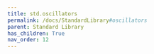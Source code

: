 ```yaml
---
title: std.oscillators
permalink: /docs/StandardLibrary#oscillators
parent: Standard Library
has_children: True
nav_order: 12
---
```

